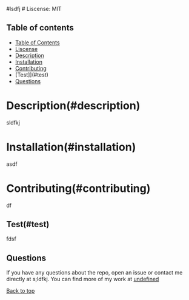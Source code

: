 #lsdfj
      # Liscense:<a name="liscense"></a> MIT

## Table of contents <a name="table"></a>
* [Table of Contents](#table)
* [Liscense](#liscense)
* [Description](#description)
* [Installation](#install)
* [Contributing](#contributing)
* [Test]](#test)
* [Questions](#questions)



# Description(#description)
sldfkj

# Installation(#installation)
asdf

  
# Contributing(#contributing)
df

## Test(#test)
fdsf

## Questions <a name="questions"></a>
If you have any questions about the repo, open an issue or contact me directly at s;ldfkj.
You can find more of my work at [undefined](https://github.com/undefined)

[Back to top](#top)

